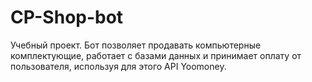 # CP-Shop-bot
Учебный проект. Бот позволяет продавать компьютерные комплектующие, работает с базами данных и принимает оплату от пользователя, используя для этого API Yoomoney.

